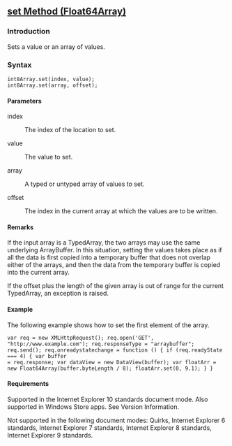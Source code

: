 ## [set Method (Float64Array)](set-Method__Float64Array.html)

### Introduction 

 Sets a value or an array of values.

### Syntax 

```
int8Array.set(index, value); 
int8Array.set(array, offset);
```

#### Parameters 

<div id="sectionSection0" class="section" name="collapseableSection" style="" expanded="true">
  <dl class="authored">
    <dt>
      <span class="parameter" sdata="paramReference" xmlns:util="util">index</span>
    </dt>
    <dd>
      <p xmlns:util="util">
        The index of the location to set.
      </p>
    </dd>
    <dt>
      <span class="parameter" sdata="paramReference" xmlns:util="util">value</span>
    </dt>
    <dd>
      <p xmlns:util="util">
        The value to set.
      </p>
    </dd>
    <dt>
      <span class="parameter" sdata="paramReference" xmlns:util="util">array</span>
    </dt>
    <dd>
      <p xmlns:util="util">
        A typed or untyped array of values to set.
      </p>
    </dd>
    <dt>
      <span class="parameter" sdata="paramReference" xmlns:util="util">offset</span>
    </dt>
    <dd>
      <p xmlns:util="util">
        The index in the current array at which the values are to be written.
      </p>
    </dd>
  </dl>
</div>

#### Remarks 

<div id="languageReferenceRemarksSection" class="section" name="collapseableSection" style="">
  <p xmlns:util="util">
    If the input array is a TypedArray, the two arrays may use the same underlying ArrayBuffer. In this situation, setting the values takes place as if all the data is first copied into a temporary
    buffer that does not overlap either of the arrays, and then the data from the temporary buffer is copied into the current array.
  </p>
  <p xmlns:util="util">
    If the offset plus the length of the given array is out of range for the current TypedArray, an exception is raised.
  </p>
</div>

#### Example 

<p xmlns:util="util">
  The following example shows how to set the first element of the array.
</p>

```
var req = new XMLHttpRequest(); req.open('GET', "http://www.example.com"); req.responseType = "arraybuffer"; req.send(); req.onreadystatechange = function () { if (req.readyState === 4) { var buffer
= req.response; var dataView = new DataView(buffer); var floatArr = new Float64Array(buffer.byteLength / 8); floatArr.set(0, 9.1); } }
```

#### Requirements 

<div id="requirementsTitleSection" class="section" name="collapseableSection" style="">
  <p xmlns:util="util"></p>
  <p>
    Supported in the Internet Explorer 10 standards document mode. Also supported in Windows Store apps. See Version Information.
  </p>
  <p>
    Not supported in the following document modes: Quirks, Internet Explorer 6 standards, Internet Explorer 7 standards, Internet Explorer 8 standards, Internet Explorer 9 standards.
  </p>
</div>

